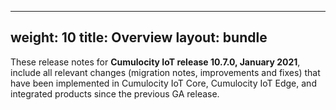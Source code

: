 
---
weight: 10
title: Overview
layout: bundle
---

These release notes for **Cumulocity IoT release 10.7.0, January 2021**, include all relevant changes (migration notes, improvements and fixes) that have been implemented in Cumulocity IoT Core, Cumulocity IoT Edge, and integrated products since the previous GA release.
